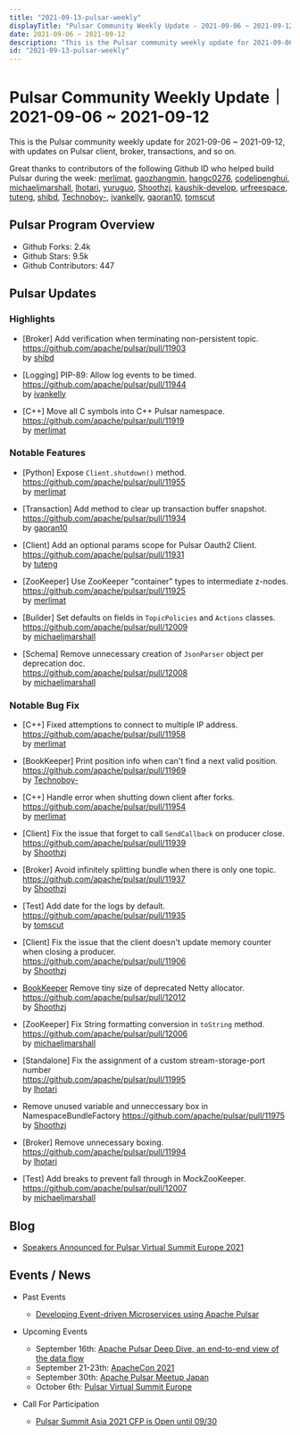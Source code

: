 ```yaml
---
title: "2021-09-13-pulsar-weekly"
displayTitle: "Pulsar Community Weekly Update - 2021-09-06 ~ 2021-09-12"
date: 2021-09-06 ~ 2021-09-12
description: "This is the Pulsar community weekly update for 2021-09-06 ~ 2021-09-12, with updates on Pulsar client, broker, transactions, and so on."
id: "2021-09-13-pulsar-weekly"
---
```


# Pulsar Community Weekly Update｜ 2021-09-06 ~ 2021-09-12

This is the Pulsar community weekly update for 2021-09-06 ~ 2021-09-12, with updates on Pulsar client, broker, transactions, and so on.

Great thanks to contributors of the following Github ID who helped build Pulsar during the week:
[merlimat](https://github.com/merlimat), [gaozhangmin](https://github.com/gaozhangmin), [hangc0276](https://github.com/hangc0276), [codelipenghui](https://github.com/codelipenghui), [michaeljmarshall](https://github.com/michaeljmarshall), [lhotari](https://github.com/lhotari), [yuruguo](https://github.com/yuruguo), [Shoothzj](https://github.com/Shoothzj), [kaushik-develop](https://github.com/kaushik-develop), [urfreespace](https://github.com/urfreespace), [tuteng](https://github.com/tuteng),  [shibd](https://github.com/shibd), [Technoboy-](https://github.com/Technoboy-), [ivankelly](https://github.com/ivankelly), [gaoran10](https://github.com/gaoran10), [tomscut](https://github.com/tomscut)


## Pulsar Program Overview
- Github Forks: 2.4k
- Github Stars: 9.5k
- Github Contributors: 447

## Pulsar Updates
### Highlights
- [Broker] Add verification when terminating non-persistent topic. 
<br>https://github.com/apache/pulsar/pull/11903 
<br>by [shibd](https://github.com/shibd)

- [Logging] PIP-89: Allow log events to be timed. 
<br>https://github.com/apache/pulsar/pull/11944 
<br>by [ivankelly](https://github.com/ivankelly)

- [C++] Move all C symbols into C++ Pulsar namespace. 
<br>https://github.com/apache/pulsar/pull/11919 
<br>by [merlimat](https://github.com/merlimat)


### Notable Features
- [Python] Expose `Client.shutdown()` method. 
<br>https://github.com/apache/pulsar/pull/11955 
<br>by [merlimat](https://github.com/merlimat)

- [Transaction] Add method to clear up transaction buffer snapshot. 
<br>https://github.com/apache/pulsar/pull/11934 
<br>by [gaoran10](https://github.com/gaoran10)

- [Client] Add an optional params scope for Pulsar Oauth2 Client.
<br>https://github.com/apache/pulsar/pull/11931 
<br>by [tuteng](https://github.com/tuteng)

- [ZooKeeper] Use ZooKeeper "container" types to intermediate z-nodes. 
<br>https://github.com/apache/pulsar/pull/11925 
<br>by [merlimat](https://github.com/merlimat)

- [Builder] Set defaults on fields in `TopicPolicies` and `Actions` classes.
<br>https://github.com/apache/pulsar/pull/12009 
<br>by [michaeljmarshall](https://github.com/michaeljmarshall)

- [Schema] Remove unnecessary creation of `JsonParser` object per deprecation doc. 
<br>https://github.com/apache/pulsar/pull/12008 
<br>by [michaeljmarshall](https://github.com/michaeljmarshall)

### Notable Bug Fix

- [C++] Fixed attemptions to connect to multiple IP address. 
<br>https://github.com/apache/pulsar/pull/11958
<br>by [merlimat](https://github.com/merlimat)

- [BookKeeper] Print position info when can't find a next valid position. 
<br>https://github.com/apache/pulsar/pull/11969 
<br>by [Technoboy-](https://github.com/Technoboy-)

- [C++] Handle error when shutting down client after forks. 
<br>https://github.com/apache/pulsar/pull/11954 
<br>by [merlimat](https://github.com/merlimat)

- [Client] Fix the issue that forget to call `SendCallback` on producer close. 
<br>https://github.com/apache/pulsar/pull/11939 
<br>by [Shoothzj](https://github.com/Shoothzj)

- [Broker] Avoid infinitely splitting bundle when there is only one topic. 
<br>https://github.com/apache/pulsar/pull/11937 
<br>by [Shoothzj](https://github.com/Shoothzj)

- [Test] Add date for the logs by default. 
<br>https://github.com/apache/pulsar/pull/11935 
<br>by [tomscut](https://github.com/tomscut)

- [Client] Fix the issue that the client doesn't update memory counter when closing a producer.
<br>https://github.com/apache/pulsar/pull/11906 
<br>by [Shoothzj](https://github.com/Shoothzj)

- [BookKeeper](/3PIwqftdRmer7Knitp7SxQ) Remove tiny size of deprecated Netty allocator. 
<br>https://github.com/apache/pulsar/pull/12012 
<br>by [Shoothzj](https://github.com/Shoothzj)

- [ZooKeeper] Fix String formatting conversion in `toString` method. 
<br>https://github.com/apache/pulsar/pull/12006 
<br>by [michaeljmarshall](https://github.com/michaeljmarshall)

- [Standalone] Fix the assignment of a custom stream-storage-port number 
<br>https://github.com/apache/pulsar/pull/11995 
<br>by [lhotari](https://github.com/lhotari)

- Remove unused variable and unneccessary box in NamespaceBundleFactory 
https://github.com/apache/pulsar/pull/11975 
by [Shoothzj](https://github.com/Shoothzj)

- [Broker] Remove unnecessary boxing. 
<br>https://github.com/apache/pulsar/pull/11994 
<br>by [lhotari](https://github.com/lhotari)

- [Test] Add breaks to prevent fall through in MockZooKeeper. 
<br>https://github.com/apache/pulsar/pull/12007 
<br>by [michaeljmarshall](https://github.com/michaeljmarshall)

## Blog
- [Speakers Announced for Pulsar Virtual Summit Europe 2021](https://streamnative.io/blog/community/2021-09-07-speakers-announced-for-pulsar-virtual-summit-europe-2021/)

## Events / News
- Past Events
    - [Developing Event-driven Microservices using Apache Pulsar](https://www.youtube.com/watch?v=hI1Y_qMilsA&list=PLqRma1oIkcWhfmUuJrMM5YIG8hjju62Ev&index=3)
- Upcoming Events
    - September 16th: [Apache Pulsar Deep Dive, an end-to-end view of the data flow](https://www.meetup.com/netherlands-apache-pulsar-meetup/events/280174947/)
    - September 21-23th: [ApacheCon 2021](https://www.apachecon.com/acah2021/)
    - September 30th: [Apache Pulsar Meetup Japan](https://japan-pulsar-user-group.connpass.com/event/222026/)
    - October 6th: [Pulsar Virtual Summit Europe](https://hopin.com/events/pulsar-summit-europe-2021)

- Call For Participation
    - [Pulsar Summit Asia 2021 CFP is Open until 09/30](https://pulsar.apache.org/blog/2021/08/18/asia-cfp/)